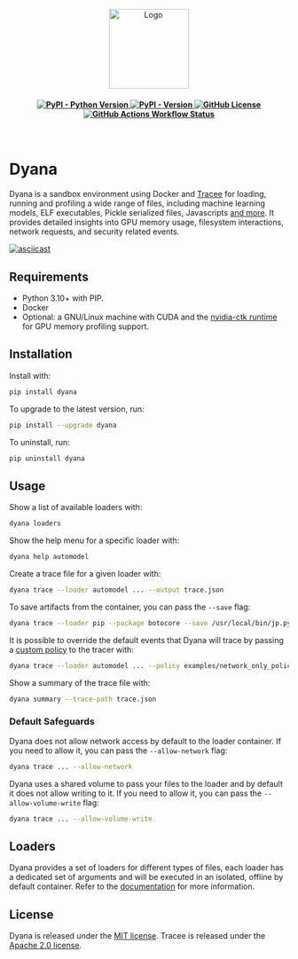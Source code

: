 <p align="center">
    <img
    src="https://d1lppblt9t2x15.cloudfront.net/logos/5714928f3cdc09503751580cffbe8d02.png"
    alt="Logo"
    align="center"
    width="144px"
    height="144px"
    />
</p>

<h4 align="center">
    <a href="https://pypi.org/project/dyana/" target="_blank">
        <img alt="PyPI - Python Version" src="https://img.shields.io/pypi/pyversions/dyana">
        <img alt="PyPI - Version" src="https://img.shields.io/pypi/v/dyana">
    </a>
    <a href="https://github.com/dreadnode/dyana/blob/main/LICENSE" target="_blank">
        <img alt="GitHub License" src="https://img.shields.io/github/license/dreadnode/dyana">
    </a>
    <a href="https://github.com/dreadnode/dyana/actions/workflows/ci.yml">
        <img alt="GitHub Actions Workflow Status" src="https://github.com/dreadnode/dyana/actions/workflows/ci.yml/badge.svg">
    </a>
</h4>

</br>

# Dyana

Dyana is a sandbox environment using Docker and [Tracee](https://github.com/aquasecurity/tracee) for loading, running and profiling a wide range of files, including machine learning models, ELF executables, Pickle serialized files, Javascripts [and more](https://docs.dreadnode.io/dyana/loaders/). It provides detailed insights into GPU memory usage, filesystem interactions, network requests, and security related events.

[![asciicast](https://asciinema.org/a/699347.svg)](https://asciinema.org/a/699347)

## Requirements

* Python 3.10+ with PIP.
* Docker
* Optional: a GNU/Linux machine with CUDA and the [nvidia-ctk runtime](https://docs.nvidia.com/datacenter/cloud-native/container-toolkit/latest/install-guide.html) for GPU memory profiling support.

## Installation

Install with:

```bash
pip install dyana
```

To upgrade to the latest version, run:

```bash
pip install --upgrade dyana
```

To uninstall, run:

```bash
pip uninstall dyana
```

## Usage

Show a list of available loaders with:

```bash
dyana loaders
```

Show the help menu for a specific loader with:

```bash
dyana help automodel
```

Create a trace file for a given loader with:

```bash
dyana trace --loader automodel ... --output trace.json
```

To save artifacts from the container, you can pass the `--save` flag:

```bash
dyana trace --loader pip --package botocore --save /usr/local/bin/jp.py --save-to ./artifacts
```

It is possible to override the default events that Dyana will trace by passing a [custom policy](https://aquasecurity.github.io/tracee/v0.14/docs/policies/) to the tracer with:

```bash
dyana trace --loader automodel ... --policy examples/network_only_policy.yml
```

Show a summary of the trace file with:

```bash
dyana summary --trace-path trace.json
```

### Default Safeguards

Dyana does not allow network access by default to the loader container. If you need to allow it, you can pass the `--allow-network` flag:

```bash
dyana trace ... --allow-network
```

Dyana uses a shared volume to pass your files to the loader and by default it does not allow writing to it. If you need to allow it, you can pass the `--allow-volume-write` flag:

```bash
dyana trace ... --allow-volume-write
```

## Loaders

Dyana provides a set of loaders for different types of files, each loader has a dedicated set of arguments and will be executed in an isolated, offline by default container. Refer to the [documentation](https://docs.dreadnode.io/dyana/) for more information.

## License

Dyana is released under the [MIT license](LICENSE). Tracee is released under the [Apache 2.0 license](third_party_licenses/APACHE2.md).
